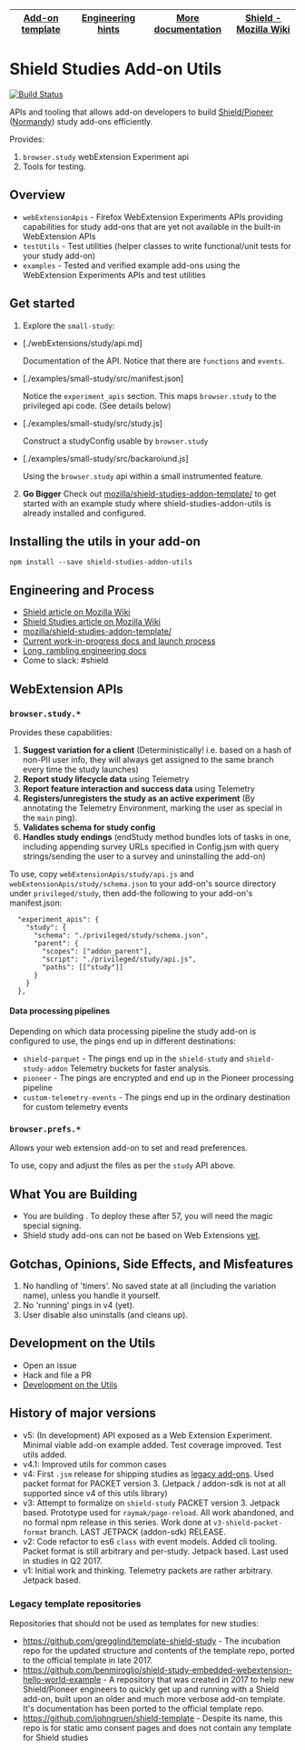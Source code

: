 | [Add-on template](https://github.com/mozilla/shield-studies-addon-template/) | [Engineering hints](#engineering-and-process) | [More documentation](./docs/) | [Shield - Mozilla Wiki](https://wiki.mozilla.org/Firefox/Shield) |
| ---------------------------------------------------------------------------- | --------------------------------------------- | ----------------------------- | ---------------------------------------------------------------- |


# Shield Studies Add-on Utils

[![Build Status](https://travis-ci.org/mozilla/shield-studies-addon-utils.svg?branch=master)](https://travis-ci.org/mozilla/shield-studies-addon-utils)

APIs and tooling that allows add-on developers to build [Shield/Pioneer](https://wiki.mozilla.org/Firefox/Shield/Shield_Studies) ([Normandy](https://wiki.mozilla.org/Firefox/Shield#Normandy_-_User_Profile_Matching_and_Recipe_Deployment)) study add-ons efficiently.

Provides:
1.  `browser.study` webExtension Experiment api
2.  Tools for testing.

## Overview

* `webExtensionApis` - Firefox WebExtension Experiments APIs providing capabilities for study add-ons that are yet not available in the built-in WebExtension APIs
* `testUtils` - Test utilities (helper classes to write functional/unit tests for your study add-on)
* `examples` - Tested and verified example add-ons using the WebExtension Experiments APIs and test utilities

## Get started

1.  Explore the `small-study`:

  + [./webExtensions/study/api.md] 

    Documentation of the API.  Notice that there are `functions` and `events`.

  + [./examples/small-study/src/manifest.json]

    Notice the `experiment_apis` section.  This maps `browser.study` to the 
    privileged api code.  (See details below)

  + [./examples/small-study/src/study.js]

    Construct a studyConfig usable by `browser.study`

  + [./examples/small-study/src/backaroiund.js] 

    Using the `browser.study` api within a small instrumented feature.

2. **Go Bigger** Check out [mozilla/shield-studies-addon-template/](https://github.com/mozilla/shield-studies-addon-template/) to get started with an example study where shield-studies-addon-utils is already installed and configured.


## Installing the utils in your add-on

```
npm install --save shield-studies-addon-utils
```

## Engineering and Process

* [Shield article on Mozilla Wiki](https://wiki.mozilla.org/Firefox/Shield)
* [Shield Studies article on Mozilla Wiki](https://wiki.mozilla.org/Firefox/Shield/Shield_Studies)
* [mozilla/shield-studies-addon-template/](https://github.com/mozilla/shield-studies-addon-template/)
* [Current work-in-progress docs and launch process](https://github.com/mozilla/shield-studies-addon-utils/issues/93)
* [Long, rambling engineering docs](./docs/engineering.md)
* Come to slack: #shield

## WebExtension APIs

### `browser.study.*`

Provides these capabilities:

1.  **Suggest variation for a client** (Deterministically! i.e. based on a hash of non-PII user info, they will always get assigned to the same branch every time the study launches)
2.  **Report study lifecycle data** using Telemetry
3.  **Report feature interaction and success data** using Telemetry
4.  **Registers/unregisters the study as an active experiment** (By annotating the Telemetry Environment, marking the user as special in the `main` ping).
5.  **Validates schema for study config**
6.  **Handles study endings** (endStudy method bundles lots of tasks in one, including appending survey URLs specified in Config.jsm with query strings/sending the user to a survey and uninstalling the add-on)

To use, copy `webExtensionApis/study/api.js` and `webExtensionApis/study/schema.json` to your add-on's source directory under `privileged/study`, then add-the following to your add-on's manifest.json:

```
  "experiment_apis": {
    "study": {
      "schema": "./privileged/study/schema.json",
      "parent": {
        "scopes": ["addon_parent"],
        "script": "./privileged/study/api.js",
        "paths": [["study"]]
      }
    }
  },
```

#### Data processing pipelines

Depending on which data processing pipeline the study add-on is configured to use, the pings end up in different destinations:

* `shield-parquet` - The pings end up in the `shield-study` and `shield-study-addon` Telemetry buckets for faster analysis.
* `pioneer` - The pings are encrypted and end up in the Pioneer processing pipeline
* `custom-telemetry-events` - The pings end up in the ordinary destination for custom telemetry events

### `browser.prefs.*`

Allows your web extension add-on to set and read preferences.

To use, copy and adjust the files as per the `study` API above.

## What You are Building

* You are building . To deploy these after 57, you will need the magic special signing.
* Shield study add-ons can not be based on Web Extensions [yet](https://github.com/mozilla/shield-studies-addon-utils/issues/45).

## Gotchas, Opinions, Side Effects, and Misfeatures

1.  No handling of 'timers'. No saved state at all (including the variation name), unless you handle it yourself.
2.  No 'running' pings in v4 (yet).
3.  User disable also uninstalls (and cleans up).

## Development on the Utils

* Open an issue
* Hack and file a PR
* [Development on the Utils](./docs/development-on-the-utils.md)

## History of major versions

* v5: (In development) API exposed as a Web Extension Experiment. Minimal viable add-on example added. Test coverage improved. Test utils added.
* v4.1: Improved utils for common cases
* v4: First `.jsm` release for shipping studies as [legacy add-ons](https://developer.mozilla.org/Add-ons/Legacy_add_ons). Used packet format for PACKET version 3. (Jetpack / addon-sdk is not at all supported since v4 of this utils library)
* v3: Attempt to formalize on `shield-study` PACKET version 3. Jetpack based. Prototype used for `raymak/page-reload`. All work abandoned, and no formal npm release in this series. Work done at `v3-shield-packet-format` branch. LAST JETPACK (addon-sdk) RELEASE.
* v2: Code refactor to es6 `class` with event models. Added cli tooling. Packet format is still arbitrary and per-study. Jetpack based. Last used in studies in Q2 2017.
* v1: Initial work and thinking. Telemetry packets are rather arbitrary. Jetpack based.

### Legacy template repositories

Repositories that should not be used as templates for new studies:

* <https://github.com/gregglind/template-shield-study> - The incubation repo for the updated structure and contents of the template repo, ported to the official template in late 2017.
* <https://github.com/benmiroglio/shield-study-embedded-webextension-hello-world-example> - A repository that was created in 2017 to help new Shield/Pioneer engineers to quickly get up and running with a Shield add-on, built upon an older and much more verbose add-on template. It's documentation has been ported to the official template repo.
* <https://github.com/johngruen/shield-template> - Despite its name, this repo is for static amo consent pages and does not contain any template for Shield studies
